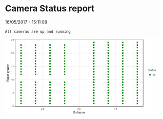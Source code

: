Camera Status report
================
16/05/2017 - 15:11:08

    All cameras are up and running

![](camreport_files/figure-markdown_github/unnamed-chunk-2-1.png)
